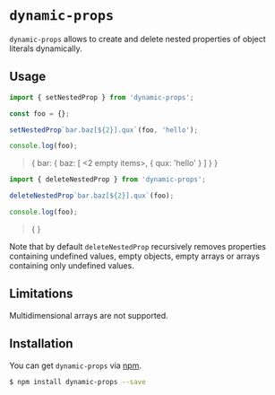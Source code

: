 # `dynamic-props`

`dynamic-props` allows to create and delete nested properties of object literals dynamically.

## Usage

```javascript
import { setNestedProp } from 'dynamic-props';

const foo = {};

setNestedProp`bar.baz[${2}].qux`(foo, 'hello');

console.log(foo);
```

> { bar: { baz: [ <2 empty items>, { qux: 'hello' } ] } }

```javascript
import { deleteNestedProp } from 'dynamic-props';

deleteNestedProp`bar.baz[${2}].qux`(foo);

console.log(foo);
```

> { }

Note that by default `deleteNestedProp` recursively removes properties containing undefined values, empty objects, empty arrays or arrays containing only undefined values.

## Limitations

Multidimensional arrays are not supported.

## Installation

You can get `dynamic-props` via [npm](http://npmjs.com).

```bash
$ npm install dynamic-props --save
```
